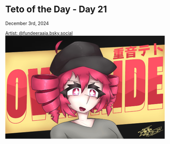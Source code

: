 # Teto of the Day - Day 21
<div class="post-date">December 3rd, 2024</div>


[Artist: @fundeeraaja.bsky.social](https://bsky.app/profile/fundeeraaja.bsky.social/post/3lcf4fp3fi225)
![Kasane Teto Art](/totd/DAY_21.jpg)